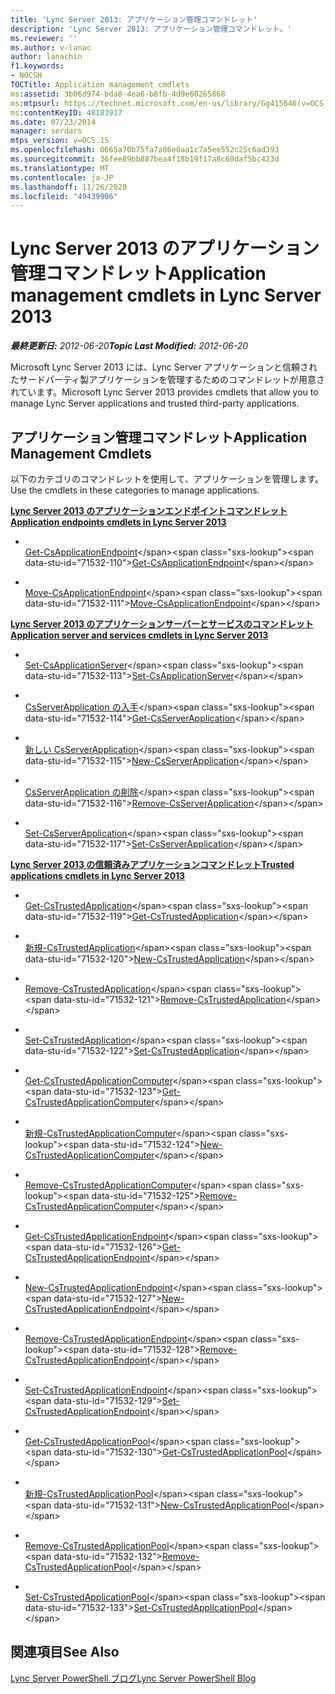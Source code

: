 ```yaml
---
title: 'Lync Server 2013: アプリケーション管理コマンドレット'
description: 'Lync Server 2013: アプリケーション管理コマンドレット。'
ms.reviewer: ''
ms.author: v-lanac
author: lanachin
f1.keywords:
- NOCSH
TOCTitle: Application management cmdlets
ms:assetid: 3b06d974-bda8-4ea6-b8fb-4d9e60265868
ms:mtpsurl: https://technet.microsoft.com/en-us/library/Gg415646(v=OCS.15)
ms:contentKeyID: 48183917
ms.date: 07/23/2014
manager: serdars
mtps_version: v=OCS.15
ms.openlocfilehash: 0665a70b75fa7a86e0aa1c7a5ee552c25c6ad393
ms.sourcegitcommit: 36fee89bb887bea4f18b19f17a8c69daf5bc423d
ms.translationtype: MT
ms.contentlocale: ja-JP
ms.lasthandoff: 11/26/2020
ms.locfileid: "49439906"
---
```

# <a name="application-management-cmdlets-in-lync-server-2013"></a><span data-ttu-id="71532-103">Lync Server 2013 のアプリケーション管理コマンドレット</span><span class="sxs-lookup"><span data-stu-id="71532-103">Application management cmdlets in Lync Server 2013</span></span>

<div data-xmlns="http://www.w3.org/1999/xhtml">

<div class="topic" data-xmlns="http://www.w3.org/1999/xhtml" data-msxsl="urn:schemas-microsoft-com:xslt" data-cs="https://msdn.microsoft.com/">

<div data-asp="https://msdn2.microsoft.com/asp">



</div>

<div id="mainSection">

<div id="mainBody"><span data-ttu-id="71532-104">

<span> </span></span><span class="sxs-lookup"><span data-stu-id="71532-104">

<span> </span></span></span>

<span data-ttu-id="71532-105">_**最終更新日:** 2012-06-20_</span><span class="sxs-lookup"><span data-stu-id="71532-105">_**Topic Last Modified:** 2012-06-20_</span></span>

<span data-ttu-id="71532-106">Microsoft Lync Server 2013 には、Lync Server アプリケーションと信頼されたサードパーティ製アプリケーションを管理するためのコマンドレットが用意されています。</span><span class="sxs-lookup"><span data-stu-id="71532-106">Microsoft Lync Server 2013 provides cmdlets that allow you to manage Lync Server applications and trusted third-party applications.</span></span>

<div>

## <a name="application-management-cmdlets"></a><span data-ttu-id="71532-107">アプリケーション管理コマンドレット</span><span class="sxs-lookup"><span data-stu-id="71532-107">Application Management Cmdlets</span></span>

<span data-ttu-id="71532-108">以下のカテゴリのコマンドレットを使用して、アプリケーションを管理します。</span><span class="sxs-lookup"><span data-stu-id="71532-108">Use the cmdlets in these categories to manage applications.</span></span>

<span data-ttu-id="71532-109">**[Lync Server 2013 のアプリケーションエンドポイントコマンドレット](lync-server-2013-application-endpoints-cmdlets.md)**</span><span class="sxs-lookup"><span data-stu-id="71532-109">**[Application endpoints cmdlets in Lync Server 2013](lync-server-2013-application-endpoints-cmdlets.md)**</span></span>

  - <span></span>  
    <span data-ttu-id="71532-110">[Get-CsApplicationEndpoint](https://technet.microsoft.com/library/Gg398655(v=OCS.15))</span><span class="sxs-lookup"><span data-stu-id="71532-110">[Get-CsApplicationEndpoint](https://technet.microsoft.com/library/Gg398655(v=OCS.15))</span></span>

  - <span></span>  
    <span data-ttu-id="71532-111">[Move-CsApplicationEndpoint](https://technet.microsoft.com/library/Gg398188(v=OCS.15))</span><span class="sxs-lookup"><span data-stu-id="71532-111">[Move-CsApplicationEndpoint](https://technet.microsoft.com/library/Gg398188(v=OCS.15))</span></span>

<span data-ttu-id="71532-112">**[Lync Server 2013 のアプリケーションサーバーとサービスのコマンドレット](lync-server-2013-application-server-and-services-cmdlets.md)**</span><span class="sxs-lookup"><span data-stu-id="71532-112">**[Application server and services cmdlets in Lync Server 2013](lync-server-2013-application-server-and-services-cmdlets.md)**</span></span>

  - <span></span>  
    <span data-ttu-id="71532-113">[Set-CsApplicationServer](https://technet.microsoft.com/library/Gg398562(v=OCS.15))</span><span class="sxs-lookup"><span data-stu-id="71532-113">[Set-CsApplicationServer](https://technet.microsoft.com/library/Gg398562(v=OCS.15))</span></span>

<!-- end list -->

  - <span></span>  
    <span data-ttu-id="71532-114">[CsServerApplication の入手](https://technet.microsoft.com/library/Gg425948(v=OCS.15))</span><span class="sxs-lookup"><span data-stu-id="71532-114">[Get-CsServerApplication](https://technet.microsoft.com/library/Gg425948(v=OCS.15))</span></span>

  - <span></span>  
    <span data-ttu-id="71532-115">[新しい CsServerApplication](https://technet.microsoft.com/library/Gg398096(v=OCS.15))</span><span class="sxs-lookup"><span data-stu-id="71532-115">[New-CsServerApplication](https://technet.microsoft.com/library/Gg398096(v=OCS.15))</span></span>

  - <span></span>  
    <span data-ttu-id="71532-116">[CsServerApplication の削除](https://technet.microsoft.com/library/Gg398366(v=OCS.15))</span><span class="sxs-lookup"><span data-stu-id="71532-116">[Remove-CsServerApplication](https://technet.microsoft.com/library/Gg398366(v=OCS.15))</span></span>

  - <span></span>  
    <span data-ttu-id="71532-117">[Set-CsServerApplication](https://technet.microsoft.com/library/Gg412850(v=OCS.15))</span><span class="sxs-lookup"><span data-stu-id="71532-117">[Set-CsServerApplication](https://technet.microsoft.com/library/Gg412850(v=OCS.15))</span></span>

<span data-ttu-id="71532-118">**[Lync Server 2013 の信頼済みアプリケーションコマンドレット](lync-server-2013-trusted-applications-cmdlets.md)**</span><span class="sxs-lookup"><span data-stu-id="71532-118">**[Trusted applications cmdlets in Lync Server 2013](lync-server-2013-trusted-applications-cmdlets.md)**</span></span>

  - <span></span>  
    <span data-ttu-id="71532-119">[Get-CsTrustedApplication](https://technet.microsoft.com/library/Gg399025(v=OCS.15))</span><span class="sxs-lookup"><span data-stu-id="71532-119">[Get-CsTrustedApplication](https://technet.microsoft.com/library/Gg399025(v=OCS.15))</span></span>

  - <span></span>  
    <span data-ttu-id="71532-120">[新規-CsTrustedApplication](https://technet.microsoft.com/library/Gg398259(v=OCS.15))</span><span class="sxs-lookup"><span data-stu-id="71532-120">[New-CsTrustedApplication](https://technet.microsoft.com/library/Gg398259(v=OCS.15))</span></span>

  - <span></span>  
    <span data-ttu-id="71532-121">[Remove-CsTrustedApplication](https://technet.microsoft.com/library/Gg398176(v=OCS.15))</span><span class="sxs-lookup"><span data-stu-id="71532-121">[Remove-CsTrustedApplication](https://technet.microsoft.com/library/Gg398176(v=OCS.15))</span></span>

  - <span></span>  
    <span data-ttu-id="71532-122">[Set-CsTrustedApplication](https://technet.microsoft.com/library/Gg425840(v=OCS.15))</span><span class="sxs-lookup"><span data-stu-id="71532-122">[Set-CsTrustedApplication](https://technet.microsoft.com/library/Gg425840(v=OCS.15))</span></span>

<!-- end list -->

  - <span></span>  
    <span data-ttu-id="71532-123">[Get-CsTrustedApplicationComputer](https://technet.microsoft.com/library/Gg425843(v=OCS.15))</span><span class="sxs-lookup"><span data-stu-id="71532-123">[Get-CsTrustedApplicationComputer](https://technet.microsoft.com/library/Gg425843(v=OCS.15))</span></span>

  - <span></span>  
    <span data-ttu-id="71532-124">[新規-CsTrustedApplicationComputer](https://technet.microsoft.com/library/Gg398405(v=OCS.15))</span><span class="sxs-lookup"><span data-stu-id="71532-124">[New-CsTrustedApplicationComputer](https://technet.microsoft.com/library/Gg398405(v=OCS.15))</span></span>

  - <span></span>  
    <span data-ttu-id="71532-125">[Remove-CsTrustedApplicationComputer](https://technet.microsoft.com/library/Gg398838(v=OCS.15))</span><span class="sxs-lookup"><span data-stu-id="71532-125">[Remove-CsTrustedApplicationComputer](https://technet.microsoft.com/library/Gg398838(v=OCS.15))</span></span>

<!-- end list -->

  - <span></span>  
    <span data-ttu-id="71532-126">[Get-CsTrustedApplicationEndpoint](https://technet.microsoft.com/library/Gg413035(v=OCS.15))</span><span class="sxs-lookup"><span data-stu-id="71532-126">[Get-CsTrustedApplicationEndpoint](https://technet.microsoft.com/library/Gg413035(v=OCS.15))</span></span>

  - <span></span>  
    <span data-ttu-id="71532-127">[New-CsTrustedApplicationEndpoint](https://technet.microsoft.com/library/Gg398594(v=OCS.15))</span><span class="sxs-lookup"><span data-stu-id="71532-127">[New-CsTrustedApplicationEndpoint](https://technet.microsoft.com/library/Gg398594(v=OCS.15))</span></span>

  - <span></span>  
    <span data-ttu-id="71532-128">[Remove-CsTrustedApplicationEndpoint](https://technet.microsoft.com/library/Gg398837(v=OCS.15))</span><span class="sxs-lookup"><span data-stu-id="71532-128">[Remove-CsTrustedApplicationEndpoint](https://technet.microsoft.com/library/Gg398837(v=OCS.15))</span></span>

  - <span></span>  
    <span data-ttu-id="71532-129">[Set-CsTrustedApplicationEndpoint](https://technet.microsoft.com/library/Gg398509(v=OCS.15))</span><span class="sxs-lookup"><span data-stu-id="71532-129">[Set-CsTrustedApplicationEndpoint](https://technet.microsoft.com/library/Gg398509(v=OCS.15))</span></span>

<!-- end list -->

  - <span></span>  
    <span data-ttu-id="71532-130">[Get-CsTrustedApplicationPool](https://technet.microsoft.com/library/Gg413055(v=OCS.15))</span><span class="sxs-lookup"><span data-stu-id="71532-130">[Get-CsTrustedApplicationPool](https://technet.microsoft.com/library/Gg413055(v=OCS.15))</span></span>

  - <span></span>  
    <span data-ttu-id="71532-131">[新規-CsTrustedApplicationPool](https://technet.microsoft.com/library/Gg425804(v=OCS.15))</span><span class="sxs-lookup"><span data-stu-id="71532-131">[New-CsTrustedApplicationPool](https://technet.microsoft.com/library/Gg425804(v=OCS.15))</span></span>

  - <span></span>  
    <span data-ttu-id="71532-132">[Remove-CsTrustedApplicationPool](https://technet.microsoft.com/library/Gg398750(v=OCS.15))</span><span class="sxs-lookup"><span data-stu-id="71532-132">[Remove-CsTrustedApplicationPool](https://technet.microsoft.com/library/Gg398750(v=OCS.15))</span></span>

  - <span></span>  
    <span data-ttu-id="71532-133">[Set-CsTrustedApplicationPool](https://technet.microsoft.com/library/Gg398187(v=OCS.15))</span><span class="sxs-lookup"><span data-stu-id="71532-133">[Set-CsTrustedApplicationPool](https://technet.microsoft.com/library/Gg398187(v=OCS.15))</span></span>

</div>

<div>

## <a name="see-also"></a><span data-ttu-id="71532-134">関連項目</span><span class="sxs-lookup"><span data-stu-id="71532-134">See Also</span></span>


[<span data-ttu-id="71532-135">Lync Server PowerShell ブログ</span><span class="sxs-lookup"><span data-stu-id="71532-135">Lync Server PowerShell Blog</span></span>](https://go.microsoft.com/fwlink/p/?linkid=203150)  
  

<span data-ttu-id="71532-136"></div>

</div>

<span> </span>

</div>

</div>

</span><span class="sxs-lookup"><span data-stu-id="71532-136"></div>

</div>

<span> </span>

</div>

</div>

</span></span></div>

